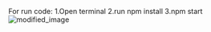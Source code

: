 For run code:
1.Open terminal
2.run npm install
3.npm start
![modified_image](https://github.com/user-attachments/assets/87bc8291-e57b-4e08-ae3c-a3b8c8058522)
